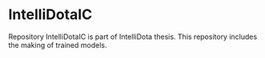# IntelliDotaIC
 
Repository IntelliDotaIC is part of IntelliDota thesis. This repository includes the making of trained models.
